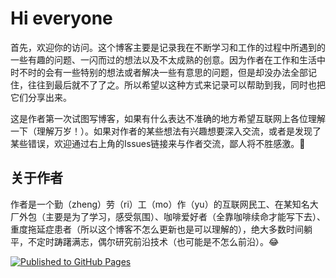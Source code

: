 # Hi everyone

首先，欢迎你的访问。这个博客主要是记录我在不断学习和工作的过程中所遇到的一些有趣的问题、一闪而过的想法以及不太成熟的创意。因为作者在工作和生活中时不时的会有一些特别的想法或者解决一些有意思的问题，但是却没办法全部记住，往往到最后就不了了之。所以希望以这种方式来记录可以帮助到我，同时也把它们分享出来。

这是作者第一次试图写博客，如果有什么表达不准确的地方希望互联网上各位理解一下（理解万岁！）。如果对作者的某些想法有兴趣想要深入交流，或者是发现了某些错误，欢迎通过右上角的Issues链接来与作者交流，鄙人将不胜感激。🙏

## 关于作者

作者是一个勤（zheng）劳（ri）工（mo）作（yu）的互联网民工、在某知名大厂外包（主要是为了学习，感受氛围）、咖啡爱好者（全靠咖啡续命才能写下去）、重度拖延症患者（所以这个博客不怎么更新也是可以理解的），绝大多数时间躺平，不定时踌躇满志，偶尔研究前沿技术（也可能是不怎么前沿）。😂

[![Published to GitHub Pages](https://github.com/zly981026/zly981026.github.io/actions/workflows/gh-pages.yml/badge.svg?branch=master)](https://github.com/zly981026/zly981026.github.io/actions/workflows/gh-pages.yml)